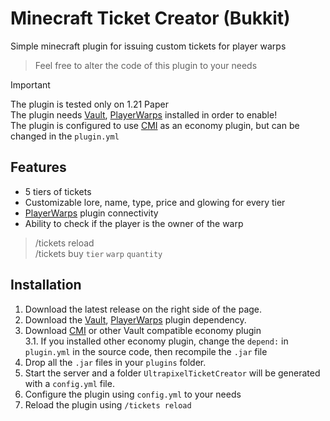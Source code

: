 # Minecraft Ticket Creator (Bukkit)

Simple minecraft plugin for issuing custom tickets for player warps

>Feel free to alter the code of this plugin to your needs

> [!IMPORTANT]
> The plugin is tested only on 1.21 Paper <br />
> The plugin needs [Vault](https://www.spigotmc.org/resources/vault.34315/), [PlayerWarps](https://www.spigotmc.org/resources/⭐-player-warps-⭐-➢-let-your-players-set-warps-1-7-1-21.115286/) installed in order to enable! <br />
> The plugin is configured to use [CMI](https://www.spigotmc.org/resources/cmi-298-commands-insane-kits-portals-essentials-economy-mysql-sqlite-much-more.3742/) as an economy plugin, but can be changed in the `plugin.yml`

## Features
* 5 tiers of tickets
* Customizable lore, name, type, price and glowing for every tier
* [PlayerWarps](https://www.spigotmc.org/resources/⭐-player-warps-⭐-➢-let-your-players-set-warps-1-7-1-21.115286/) plugin connectivity
* Ability to check if the player is the owner of the warp
> /tickets reload \
> /tickets buy `tier` `warp` `quantity`

## Installation
1. Download the latest release on the right side of the page.
2. Download the [Vault](https://www.spigotmc.org/resources/vault.34315/), [PlayerWarps](https://www.spigotmc.org/resources/⭐-player-warps-⭐-➢-let-your-players-set-warps-1-7-1-21.115286/) plugin dependency.
3. Download [CMI](https://www.spigotmc.org/resources/cmi-298-commands-insane-kits-portals-essentials-economy-mysql-sqlite-much-more.3742/) or other Vault compatible economy plugin <br />
3.1. If you installed other economy plugin, change the `depend:` in `plugin.yml` in the source code, then recompile the `.jar` file
4. Drop all the `.jar` files in your `plugins` folder.
5. Start the server and a folder `UltrapixelTicketCreator` will be generated with a `config.yml` file.
6. Configure the plugin using `config.yml` to your needs
7. Reload the plugin using `/tickets reload`

